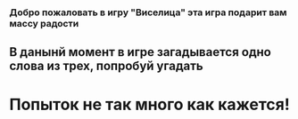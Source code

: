 ### Добро пожаловать в игру "Виселица" эта игра подарит вам массу радости
## В данынй момент в игре загадывается одно слова из трех, попробуй угадать
# Попыток не так много как кажется!
